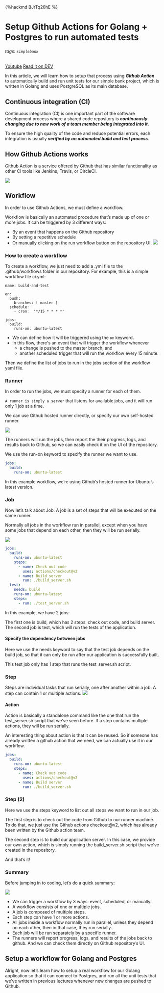 {%hackmd BJrTq20hE %}
# Setup Github Actions for Golang + Postgres to run automated tests
###### tags: `simplebank`
[Youtube](https://www.youtube.com/watch?v=3mzQRJY1GVE&list=PLy_6D98if3ULEtXtNSY_2qN21VCKgoQAE&index=11)
[Read it on DEV](https://dev.to/techschoolguru/how-to-setup-github-actions-for-go-postgres-to-run-automated-tests-81o)

In this article, we will learn how to setup that process using ***Github Action*** to automatically build and run unit tests for our simple bank project, which is written in Golang and uses PostgreSQL as its main database.


## Continuous integration (CI)
Continuous integration (CI) is one important part of the software development process where a shared code repository is ***continuously changing due to new work of a team member being integrated into it***.

To ensure the high quality of the code and reduce potential errors, each integration is usually ***verified by an automated build and test process***.

## How Github Actions works
Github Action is a service offered by Github that has similar functionality as other CI tools like Jenkins, Travis, or CircleCI.

![](https://i.imgur.com/jUCc3fs.png)

## Workflow
In order to use Github Actions, we must define a workflow. 

Workflow is basically an automated procedure that’s made up of one or more jobs. It can be triggered by 3 different ways:

* By an event that happens on the Github repository
* By setting a repetitive schedule
* Or manually clicking on the run workflow button on the repository UI.
![](https://i.imgur.com/hJ3Brmh.png)

### How to create a workflow

To create a workflow, we just need to add a .yml file to the .github/workflows folder in our repository. For example, this is a simple workflow file ci.yml:

```
name: build-and-test

on:
  push:
    branches: [ master ]
  schedule:
    - cron:  '*/15 * * * *'

jobs:
  build:
    runs-on: ubuntu-latest
```

- We can define how it will be triggered using the `on` keyword.
- In this flow, there's an event that will trigger the workflow whenever
    - a change is pushed to the master branch, and 
    - another scheduled trigger that will run the workflow every 15 minute.

Then we define the list of jobs to run in the jobs section of the workflow yaml file.

### Runner
In order to run the jobs, we must specify a runner for each of them. 

`A runner is simply a server` that listens for available jobs, and it will run only 1 job at a time.

We can use Github hosted runner directly, or specify our own self-hosted runner.

![](https://i.imgur.com/j9afHnb.png)

The runners will run the jobs, then report the their progress, logs, and results back to Github, so we can easily check it on the UI of the repository.

We use the run-on keyword to specify the runner we want to use.
```yaml
jobs:
  build:
    runs-on: ubuntu-latest
```

In this example workflow, we’re using Github’s hosted runner for Ubuntu’s latest version.

### Job
Now let’s talk about Job. A job is a set of steps that will be executed on the same runner.

Normally all jobs in the workflow run in parallel, except when you have some jobs that depend on each other, then they will be run serially.

![](https://i.imgur.com/2U5KGbS.png)
```yaml
jobs:
  build:
    runs-on: ubuntu-latest
    steps:
      - name: Check out code
        uses: actions/checkout@v2
      - name: Build server
        run: ./build_server.sh
  test:
    needs: build
    runs-on: ubuntu-latest
    steps:
      - run: ./test_server.sh
```
In this example, we have 2 jobs:

The first one is build, which has 2 steps: check out code, and build server.
The second job is test, which will run the tests of the application.

#### Specify the dependency between jobs
Here we use the needs keyword to say that the test job depends on the build job, so that it can only be run after our application is successfully built.

This test job only has 1 step that runs the test_server.sh script.

### Step
Steps are individual tasks that run serially, one after another within a job. A step can contain 1 or multiple actions.
![](https://i.imgur.com/vbqBwRV.png)

#### Action
Action is basically a standalone command like the one that run the test_server.sh script that we’ve seen before. If a step contains multiple actions, they will be run serially.

An interesting thing about action is that it can be reused. So if someone has already written a github action that we need, we can actually use it in our workflow.

```yaml
jobs:
  build:
    runs-on: ubuntu-latest
    steps:
      - name: Check out code
        uses: actions/checkout@v2
      - name: Build server
        run: ./build_server.sh
```

### Step (2)
Here we use the steps keyword to list out all steps we want to run in our job.

The first step is to check out the code from Github to our runner machine. To do that, we just use the Github actions checkout@v2, which has already been written by the Github action team.

The second step is to build our application server. In this case, we provide our own action, which is simply running the build_server.sh script that we’ve created in the repository.

And that’s it!

### Summary
Before jumping in to coding, let’s do a quick summary:

![](https://i.imgur.com/z5U0Tli.png)
* We can trigger a workflow by 3 ways: event, scheduled, or manually.
* A workflow consists of one or multiple jobs.
* A job is composed of multiple steps.
* Each step can have 1 or more actions.
* All jobs inside a workflow normally run in parallel, unless they depend on each other, then in that case, they run serially.
* Each job will be run separately by a specific runner.
* The runners will report progress, logs, and results of the jobs back to github. And we can check them directly on Github repository’s UI.

## Setup a workflow for Golang and Postgres
Alright, now let’s learn how to setup a real workflow for our Golang application so that it can connect to Postgres, and run all the unit tests that we’ve written in previous lectures whenever new changes are pushed to Github.